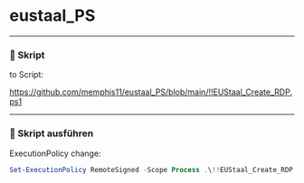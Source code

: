 # eustaal_PS

---

### 🔹 Skript

to Script:

https://github.com/memphis11/eustaal_PS/blob/main/!!EUStaal_Create_RDP.ps1


---

### 🔹 Skript ausführen

ExecutionPolicy change:

```powershell
Set-ExecutionPolicy RemoteSigned -Scope Process .\!!EUStaal_Create_RDP.ps1
